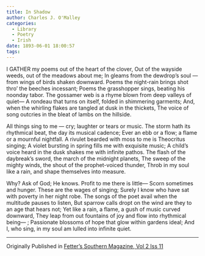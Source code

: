 ```yaml
---
title: In Shadow
author: Charles J. O'Malley
categories:
  - Library
  - Poetry
  - Irish
date: 1893-06-01 18:00:57
tags:
---
```



I GATHER my poems out of the heart of the clover,
Out of the wayside weeds, out of the meadows about me;
In gleams from the dewdrop’s soul — from wings of birds shaken downward.
Poems the night-rain brings shot thro’ the beeches incessant;
Poems the grasshopper sings, beating his noonday tabor.
The gossamer web is a rhyme blown from deep valleys of quiet—
A rondeau that turns on itself, folded in shimmering garments;
And, when the whirling flakes are tangled at dusk in the thickets,
The voice of song outcries in the bleat of lambs on the hillside.

All things sing to me — cry; laughter or tears or music.
The storm hath its rhythmical beat, the day its musical cadence;
Ever an ebb or a flow; a flame or a mournful nightfall.
A rivulet bearded with moss to me is Theocritus singing;
A violet bursting in spring fills me with exquisite music;
A child’s voice heard in the dusk shakes me with infinite pathos.
The flash of the daybreak’s sword, the march of the midnight planets,
The sweep of the mighty winds, the shout of the prophet-voiced thunder,
Throb in my soul like a rain, and shape themselves into measure.

Why? Ask of God; He knows. Profit to me there is little—
Scorn sometimes and hunger. These are the wages of singing;
Surely I know who have sat with poverty in her night robe.
The songs of the poet avail when the multitude pauses to listen,
But sparrow calls dropt on the wind are they to an age that hears not;
Yet like a rain, a flame, a gush of music curved downward,
They leap from out fountains of joy and flow into rhythmical being— ;
Passionate blossoms of hope that glow within gardens ideal;
And I, who sing, in my soul am lulled into infinite quiet.

<hr>

Originally Published in [Fetter’s Southern Magazine, Vol 2 Iss 11](https://archive.org/details/sim_mid-continent-magazine_fetters-southern-magazi_1893-06_2_11/page/444/mode/2up)